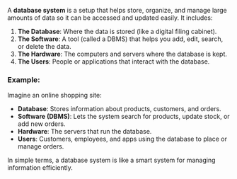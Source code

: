 A **database system** is a setup that helps store, organize, and manage large amounts of data so it can be accessed and updated easily. It includes:

1. **The Database**: Where the data is stored (like a digital filing cabinet).
2. **The Software**: A tool (called a DBMS) that helps you add, edit, search, or delete the data.
3. **The Hardware**: The computers and servers where the database is kept.
4. **The Users**: People or applications that interact with the database.

### Example:

Imagine an online shopping site:

- **Database**: Stores information about products, customers, and orders.
- **Software (DBMS)**: Lets the system search for products, update stock, or add new orders.
- **Hardware**: The servers that run the database.
- **Users**: Customers, employees, and apps using the database to place or manage orders.

In simple terms, a database system is like a smart system for managing information efficiently.
    
